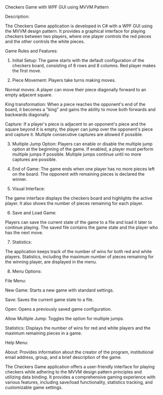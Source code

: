 Checkers Game with WPF GUI using MVVM Pattern

Description:

The Checkers Game application is developed in C# with a WPF GUI using the MVVM design pattern. It provides a graphical interface for playing checkers between two players, where one player controls the red pieces and the other controls the white pieces.

Game Rules and Features:

1. Initial Setup: 
The game starts with the default configuration of the checkers board, consisting of 8 rows and 8 columns. 
Red player makes the first move.

2. Piece Movement:
Players take turns making moves.

Normal moves: A player can move their piece diagonally forward to an empty adjacent square.

King transformation: When a piece reaches the opponent's end of the board, it becomes a "king" and gains the ability to move both forwards and backwards diagonally.

Capture: If a player's piece is adjacent to an opponent's piece and the square beyond it is empty, the player can jump over the opponent's piece and capture it. Multiple consecutive captures are allowed if possible.

3. Multiple Jump Option: 
Players can enable or disable the multiple jump option at the beginning of the game. If enabled, a player must perform multiple jumps if possible. 
Multiple jumps continue until no more captures are possible.

4. End of Game: 
The game ends when one player has no more pieces left on the board. 
The opponent with remaining pieces is declared the winner.

5. Visual Interface:

The game interface displays the checkers board and highlights the active player. 
It also shows the number of pieces remaining for each player.

6. Save and Load Game:

Players can save the current state of the game to a file and load it later to continue playing. 
The saved file contains the game state and the player who has the next move.

7. Statistics:

The application keeps track of the number of wins for both red and white players.
Statistics, including the maximum number of pieces remaining for the winning player, are displayed in the menu.

8. Menu Options:

File Menu:

New Game: Starts a new game with standard settings.

Save: Saves the current game state to a file.

Open: Opens a previously saved game configuration.

Allow Multiple Jump: Toggles the option for multiple jumps.

Statistics: Displays the number of wins for red and white players and the maximum remaining pieces in a game.

Help Menu:

About: Provides information about the creator of the program, institutional email address, group, and a brief description of the game.

The Checkers Game application offers a user-friendly interface for playing checkers while adhering to the MVVM design pattern principles and utilizing data binding. It provides a comprehensive gaming experience with various features, including save/load functionality, statistics tracking, and customizable game settings.
